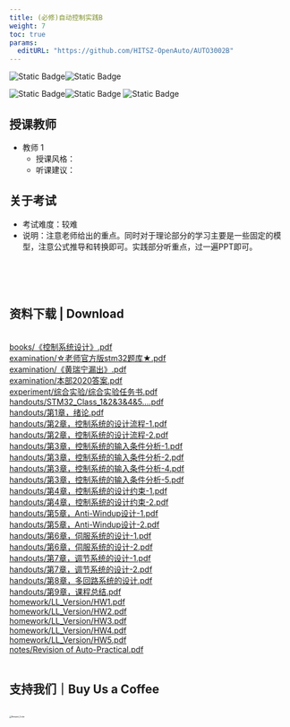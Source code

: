 ```yaml
---
title: (必修)自动控制实践B
weight: 7
toc: true
params:
  editURL: "https://github.com/HITSZ-OpenAuto/AUTO3002B"
---
```


![Static Badge](https://img.shields.io/badge/%E8%80%83%E8%AF%95%E8%AF%BE-red)![Static Badge](https://img.shields.io/badge/%E5%AD%A6%E5%88%86-6-moccasin)

![Static Badge](https://img.shields.io/badge/%E6%88%90%E7%BB%A9%E6%9E%84%E6%88%90-gold)![Static Badge](https://img.shields.io/badge/%E4%BD%9C%E4%B8%9A-40%25-wheat)  ![Static Badge](https://img.shields.io/badge/%E6%9C%9F%E6%9C%AB%E8%80%83%E8%AF%95-60%25-wheat)


## 授课教师

- 教师 1
  - 授课风格：
  - 听课建议：

## 关于考试

- 考试难度：较难
- 说明：注意老师给出的重点。同时对于理论部分的学习主要是一些固定的模型，注意公式推导和转换即可。实践部分听重点，过一遍PPT即可。
<br>
<br>
<br>
<h2>资料下载 | Download</h2>
<br>
<a href="https://cdn.jsdelivr.net/gh/HITSZ-OpenAuto/AUTO3002B/books/%E3%80%8A%E6%8E%A7%E5%88%B6%E7%B3%BB%E7%BB%9F%E8%AE%BE%E8%AE%A1%E3%80%8B.pdf">books/《控制系统设计》.pdf</a>
<br>
<a href="https://cdn.jsdelivr.net/gh/HITSZ-OpenAuto/AUTO3002B/examination/%E2%98%86%E8%80%81%E5%B8%88%E5%AE%98%E6%96%B9%E7%89%88stm32%E9%A2%98%E5%BA%93%E2%98%85.pdf">examination/☆老师官方版stm32题库★.pdf</a>
<br>
<a href="https://cdn.jsdelivr.net/gh/HITSZ-OpenAuto/AUTO3002B/examination/%E3%80%8A%E9%BB%84%E7%91%9E%E5%AE%81%E6%BC%8F%E5%87%BA%E3%80%8B.pdf">examination/《黄瑞宁漏出》.pdf</a>
<br>
<a href="https://cdn.jsdelivr.net/gh/HITSZ-OpenAuto/AUTO3002B/examination/%E6%9C%AC%E9%83%A82020%E7%AD%94%E6%A1%88.pdf">examination/本部2020答案.pdf</a>
<br>
<a href="https://cdn.jsdelivr.net/gh/HITSZ-OpenAuto/AUTO3002B/experiment/%E7%BB%BC%E5%90%88%E5%AE%9E%E9%AA%8C/%E7%BB%BC%E5%90%88%E5%AE%9E%E9%AA%8C%E4%BB%BB%E5%8A%A1%E4%B9%A6.pdf">experiment/综合实验/综合实验任务书.pdf</a>
<br>
<a href="https://cdn.jsdelivr.net/gh/HITSZ-OpenAuto/AUTO3002B/handouts/STM32_Class_1%262%263%264%265....pdf">handouts/STM32_Class_1&2&3&4&5....pdf</a>
<br>
<a href="https://cdn.jsdelivr.net/gh/HITSZ-OpenAuto/AUTO3002B/handouts/%E7%AC%AC1%E7%AB%A0%EF%BC%8C%E7%BB%AA%E8%AE%BA.pdf">handouts/第1章，绪论.pdf</a>
<br>
<a href="https://cdn.jsdelivr.net/gh/HITSZ-OpenAuto/AUTO3002B/handouts/%E7%AC%AC2%E7%AB%A0%EF%BC%8C%E6%8E%A7%E5%88%B6%E7%B3%BB%E7%BB%9F%E7%9A%84%E8%AE%BE%E8%AE%A1%E6%B5%81%E7%A8%8B-1.pdf">handouts/第2章，控制系统的设计流程-1.pdf</a>
<br>
<a href="https://cdn.jsdelivr.net/gh/HITSZ-OpenAuto/AUTO3002B/handouts/%E7%AC%AC2%E7%AB%A0%EF%BC%8C%E6%8E%A7%E5%88%B6%E7%B3%BB%E7%BB%9F%E7%9A%84%E8%AE%BE%E8%AE%A1%E6%B5%81%E7%A8%8B-2.pdf">handouts/第2章，控制系统的设计流程-2.pdf</a>
<br>
<a href="https://cdn.jsdelivr.net/gh/HITSZ-OpenAuto/AUTO3002B/handouts/%E7%AC%AC3%E7%AB%A0%EF%BC%8C%E6%8E%A7%E5%88%B6%E7%B3%BB%E7%BB%9F%E7%9A%84%E8%BE%93%E5%85%A5%E6%9D%A1%E4%BB%B6%E5%88%86%E6%9E%90-1.pdf">handouts/第3章，控制系统的输入条件分析-1.pdf</a>
<br>
<a href="https://cdn.jsdelivr.net/gh/HITSZ-OpenAuto/AUTO3002B/handouts/%E7%AC%AC3%E7%AB%A0%EF%BC%8C%E6%8E%A7%E5%88%B6%E7%B3%BB%E7%BB%9F%E7%9A%84%E8%BE%93%E5%85%A5%E6%9D%A1%E4%BB%B6%E5%88%86%E6%9E%90-2.pdf">handouts/第3章，控制系统的输入条件分析-2.pdf</a>
<br>
<a href="https://cdn.jsdelivr.net/gh/HITSZ-OpenAuto/AUTO3002B/handouts/%E7%AC%AC3%E7%AB%A0%EF%BC%8C%E6%8E%A7%E5%88%B6%E7%B3%BB%E7%BB%9F%E7%9A%84%E8%BE%93%E5%85%A5%E6%9D%A1%E4%BB%B6%E5%88%86%E6%9E%90-4.pdf">handouts/第3章，控制系统的输入条件分析-4.pdf</a>
<br>
<a href="https://cdn.jsdelivr.net/gh/HITSZ-OpenAuto/AUTO3002B/handouts/%E7%AC%AC3%E7%AB%A0%EF%BC%8C%E6%8E%A7%E5%88%B6%E7%B3%BB%E7%BB%9F%E7%9A%84%E8%BE%93%E5%85%A5%E6%9D%A1%E4%BB%B6%E5%88%86%E6%9E%90-5.pdf">handouts/第3章，控制系统的输入条件分析-5.pdf</a>
<br>
<a href="https://cdn.jsdelivr.net/gh/HITSZ-OpenAuto/AUTO3002B/handouts/%E7%AC%AC4%E7%AB%A0%EF%BC%8C%E6%8E%A7%E5%88%B6%E7%B3%BB%E7%BB%9F%E7%9A%84%E8%AE%BE%E8%AE%A1%E7%BA%A6%E6%9D%9F-1.pdf">handouts/第4章，控制系统的设计约束-1.pdf</a>
<br>
<a href="https://cdn.jsdelivr.net/gh/HITSZ-OpenAuto/AUTO3002B/handouts/%E7%AC%AC4%E7%AB%A0%EF%BC%8C%E6%8E%A7%E5%88%B6%E7%B3%BB%E7%BB%9F%E7%9A%84%E8%AE%BE%E8%AE%A1%E7%BA%A6%E6%9D%9F-2.pdf">handouts/第4章，控制系统的设计约束-2.pdf</a>
<br>
<a href="https://cdn.jsdelivr.net/gh/HITSZ-OpenAuto/AUTO3002B/handouts/%E7%AC%AC5%E7%AB%A0%EF%BC%8CAnti-Windup%E8%AE%BE%E8%AE%A1-1.pdf">handouts/第5章，Anti-Windup设计-1.pdf</a>
<br>
<a href="https://cdn.jsdelivr.net/gh/HITSZ-OpenAuto/AUTO3002B/handouts/%E7%AC%AC5%E7%AB%A0%EF%BC%8CAnti-Windup%E8%AE%BE%E8%AE%A1-2.pdf">handouts/第5章，Anti-Windup设计-2.pdf</a>
<br>
<a href="https://cdn.jsdelivr.net/gh/HITSZ-OpenAuto/AUTO3002B/handouts/%E7%AC%AC6%E7%AB%A0%EF%BC%8C%E4%BC%BA%E6%9C%8D%E7%B3%BB%E7%BB%9F%E7%9A%84%E8%AE%BE%E8%AE%A1-1.pdf">handouts/第6章，伺服系统的设计-1.pdf</a>
<br>
<a href="https://cdn.jsdelivr.net/gh/HITSZ-OpenAuto/AUTO3002B/handouts/%E7%AC%AC6%E7%AB%A0%EF%BC%8C%E4%BC%BA%E6%9C%8D%E7%B3%BB%E7%BB%9F%E7%9A%84%E8%AE%BE%E8%AE%A1-2.pdf">handouts/第6章，伺服系统的设计-2.pdf</a>
<br>
<a href="https://cdn.jsdelivr.net/gh/HITSZ-OpenAuto/AUTO3002B/handouts/%E7%AC%AC7%E7%AB%A0%EF%BC%8C%E8%B0%83%E8%8A%82%E7%B3%BB%E7%BB%9F%E7%9A%84%E8%AE%BE%E8%AE%A1-1.pdf">handouts/第7章，调节系统的设计-1.pdf</a>
<br>
<a href="https://cdn.jsdelivr.net/gh/HITSZ-OpenAuto/AUTO3002B/handouts/%E7%AC%AC7%E7%AB%A0%EF%BC%8C%E8%B0%83%E8%8A%82%E7%B3%BB%E7%BB%9F%E7%9A%84%E8%AE%BE%E8%AE%A1-2.pdf">handouts/第7章，调节系统的设计-2.pdf</a>
<br>
<a href="https://cdn.jsdelivr.net/gh/HITSZ-OpenAuto/AUTO3002B/handouts/%E7%AC%AC8%E7%AB%A0%EF%BC%8C%E5%A4%9A%E5%9B%9E%E8%B7%AF%E7%B3%BB%E7%BB%9F%E7%9A%84%E8%AE%BE%E8%AE%A1.pdf">handouts/第8章，多回路系统的设计.pdf</a>
<br>
<a href="https://cdn.jsdelivr.net/gh/HITSZ-OpenAuto/AUTO3002B/handouts/%E7%AC%AC9%E7%AB%A0%EF%BC%8C%E8%AF%BE%E7%A8%8B%E6%80%BB%E7%BB%93.pdf">handouts/第9章，课程总结.pdf</a>
<br>
<a href="https://cdn.jsdelivr.net/gh/HITSZ-OpenAuto/AUTO3002B/homework/LL_Version/HW1.pdf">homework/LL_Version/HW1.pdf</a>
<br>
<a href="https://cdn.jsdelivr.net/gh/HITSZ-OpenAuto/AUTO3002B/homework/LL_Version/HW2.pdf">homework/LL_Version/HW2.pdf</a>
<br>
<a href="https://cdn.jsdelivr.net/gh/HITSZ-OpenAuto/AUTO3002B/homework/LL_Version/HW3.pdf">homework/LL_Version/HW3.pdf</a>
<br>
<a href="https://cdn.jsdelivr.net/gh/HITSZ-OpenAuto/AUTO3002B/homework/LL_Version/HW4.pdf">homework/LL_Version/HW4.pdf</a>
<br>
<a href="https://cdn.jsdelivr.net/gh/HITSZ-OpenAuto/AUTO3002B/homework/LL_Version/HW5.pdf">homework/LL_Version/HW5.pdf</a>
<br>
<a href="https://cdn.jsdelivr.net/gh/HITSZ-OpenAuto/AUTO3002B/notes/Revision%20of%20Auto-Practical.pdf">notes/Revision of Auto-Practical.pdf</a>
<br>
<br>
<h2>支持我们｜Buy Us a Coffee</h2>
<br>
<img src="https://mitcher-1316637614.cos.ap-nanjing.myqcloud.com/hoa/20231112170457.png?imageSlim" alt="Reward_Code" style="zoom:25%; display: block; margin: 0 auto;" />            